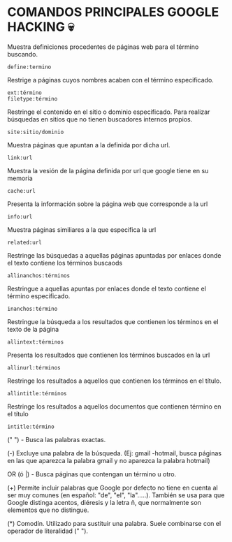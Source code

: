 # COMANDOS PRINCIPALES GOOGLE HACKING 💀

Muestra definiciones procedentes de páginas web para el término buscando.
```
define:termino
```
Restrige a páginas cuyos nombres acaben con el término especificado.

```
ext:término
filetype:término
```
Restringe el contenido en el sitio o dominio especificado. Para realizar búsquedas en sitios que no tienen buscadores internos propios.

```
site:sitio/dominio
```

Muestra páginas que apuntan a la definida por dicha url. 

```
link:url
```

Muestra la vesión de la página definida por url que google tiene en su memoria

```
cache:url
```

Presenta la información sobre la página web que corresponde a la url

```
info:url
```

Muestra páginas similiares a la que especifica la url

```
related:url
```
Restringe las búsquedas a aquellas páginas apuntadas por enlaces donde el texto contiene los términos buscaods

```
allinanchos:términos
```

Restringue a aquellas apuntas por enlaces donde el texto contiene el término especificado. 

```
inanchos:término
```

Restringue la búsqueda a los resultados que contienen los términos en el texto de la página
```
allintext:términos
```

Presenta los resultados que contienen los términos buscados en la url

```
allinurl:términos
```
Restringe los resultados a aquellos que contienen los términos en el título.
```
allintitle:términos
```

Restringe los resultados a aquellos documentos que contienen término en el título

```
intitle:término
```

(" ") - Busca las palabras exactas.

 (-) Excluye una palabra de la búsqueda. (Ej: gmail -hotmail, busca páginas en las que aparezca la palabra gmail y no aparezca la palabra hotmail)

OR (ó |) - Busca páginas que contengan un término u otro.

 (+) Permite incluir palabras que Google por defecto no tiene en cuenta al ser muy comunes (en español: "de", "el", "la".....). También se usa para que Google distinga acentos, diéresis y la letra ñ, que normalmente son elementos que no distingue.

 (*) Comodín. Utilizado para sustituir una palabra. Suele combinarse con el operador de literalidad (" ").




